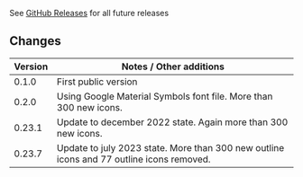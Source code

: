 See [GitHub Releases](https://github.com/drgcms/drg-cms/releases) for all future releases

## Changes

| Version | Notes / Other additions                                                                  |
|---------|------------------------------------------------------------------------------------------|
| 0.1.0   | First public version                                                                     |
| 0.2.0   | Using Google Material Symbols font file. More than 300 new icons.                        |
| 0.23.1  | Update to december 2022 state. Again more than 300 new icons.                            |
| 0.23.7  | Update to july 2023 state. More than 300 new outline icons and 77 outline icons removed. |

